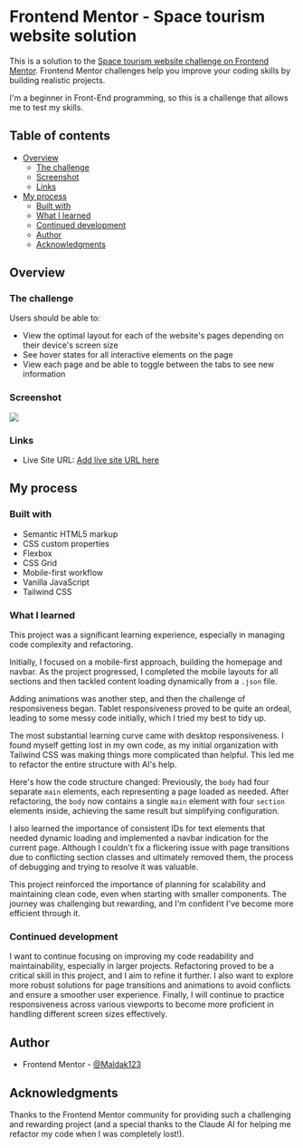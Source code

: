 # Frontend Mentor - Space tourism website solution

This is a solution to the [Space tourism website challenge on Frontend Mentor](https://www.frontendmentor.io/challenges/space-tourism-multipage-website-gRWj1URZ3). Frontend Mentor challenges help you improve your coding skills by building realistic projects.

I'm a beginner in Front-End programming, so this is a challenge that allows me to test my skills.

## Table of contents

- [Overview](#overview)
  - [The challenge](#the-challenge)
  - [Screenshot](#screenshot)
  - [Links](#links)
- [My process](#my-process)
  - [Built with](#built-with)
  - [What I learned](#what-i-learned)
  - [Continued development](#continued-development)
  - [Author](#author)
  - [Acknowledgments](#acknowledgments)

## Overview

### The challenge

Users should be able to:

- View the optimal layout for each of the website's pages depending on their device's screen size
- See hover states for all interactive elements on the page
- View each page and be able to toggle between the tabs to see new information

### Screenshot

![](./screenshot.jpg)

### Links

- Live Site URL: [Add live site URL here](https://space-tourism-website-theta-livid.vercel.app/)

## My process

### Built with

- Semantic HTML5 markup
- CSS custom properties
- Flexbox
- CSS Grid
- Mobile-first workflow
- Vanilla JavaScript
- Tailwind CSS

### What I learned

This project was a significant learning experience, especially in managing code complexity and refactoring.

Initially, I focused on a mobile-first approach, building the homepage and navbar. As the project progressed, I completed the mobile layouts for all sections and then tackled content loading dynamically from a `.json` file.

Adding animations was another step, and then the challenge of responsiveness began. Tablet responsiveness proved to be quite an ordeal, leading to some messy code initially, which I tried my best to tidy up.

The most substantial learning curve came with desktop responsiveness. I found myself getting lost in my own code, as my initial organization with Tailwind CSS was making things more complicated than helpful. This led me to refactor the entire structure with AI's help.

Here's how the code structure changed:
Previously, the `body` had four separate `main` elements, each representing a page loaded as needed. After refactoring, the `body` now contains a single `main` element with four `section` elements inside, achieving the same result but simplifying configuration.

I also learned the importance of consistent IDs for text elements that needed dynamic loading and implemented a navbar indication for the current page. Although I couldn't fix a flickering issue with page transitions due to conflicting section classes and ultimately removed them, the process of debugging and trying to resolve it was valuable.

This project reinforced the importance of planning for scalability and maintaining clean code, even when starting with smaller components. The journey was challenging but rewarding, and I'm confident I've become more efficient through it.

### Continued development

I want to continue focusing on improving my code readability and maintainability, especially in larger projects. Refactoring proved to be a critical skill in this project, and I aim to refine it further. I also want to explore more robust solutions for page transitions and animations to avoid conflicts and ensure a smoother user experience. Finally, I will continue to practice responsiveness across various viewports to become more proficient in handling different screen sizes effectively.

## Author

- Frontend Mentor - [@Maldak123](https://www.frontendmentor.io/profile/Maldak123)

## Acknowledgments

Thanks to the Frontend Mentor community for providing such a challenging and rewarding project (and a special thanks to the Claude AI for helping me refactor my code when I was completely lost!).
